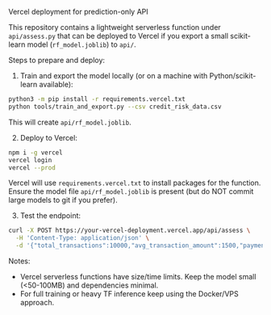 Vercel deployment for prediction-only API

This repository contains a lightweight serverless function under `api/assess.py` that can be
deployed to Vercel if you export a small scikit-learn model (`rf_model.joblib`) to `api/`.

Steps to prepare and deploy:

1) Train and export the model locally (or on a machine with Python/scikit-learn available):

```bash
python3 -m pip install -r requirements.vercel.txt
python tools/train_and_export.py --csv credit_risk_data.csv
```

This will create `api/rf_model.joblib`.

2) Deploy to Vercel:

```bash
npm i -g vercel
vercel login
vercel --prod
```

Vercel will use `requirements.vercel.txt` to install packages for the function. Ensure the
model file `api/rf_model.joblib` is present (but do NOT commit large models to git if you prefer).

3) Test the endpoint:

```bash
curl -X POST https://your-vercel-deployment.vercel.app/api/assess \
  -H 'Content-Type: application/json' \
  -d '{"total_transactions":10000,"avg_transaction_amount":1500,"payment_consistency_score":90,"business_age_months":48,"digital_footprint_score":85}'
```

Notes:
- Vercel serverless functions have size/time limits. Keep the model small (<50-100MB) and dependencies minimal.
- For full training or heavy TF inference keep using the Docker/VPS approach.
